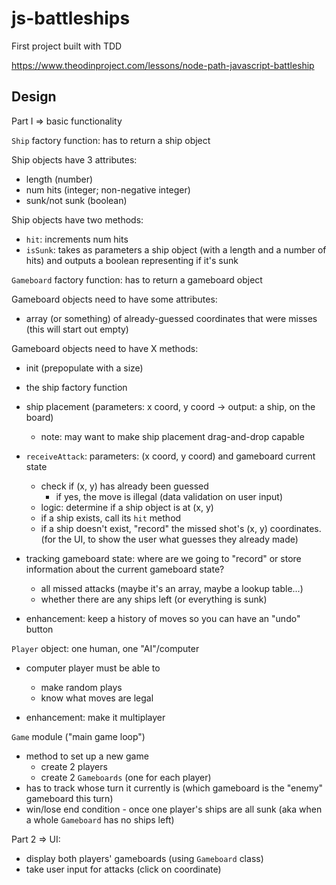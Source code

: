 # js-battleships

First project built with TDD

https://www.theodinproject.com/lessons/node-path-javascript-battleship

## Design

Part I => basic functionality

`Ship` factory function: has to return a ship object

Ship objects have 3 attributes:

- length (number)
- num hits (integer; non-negative integer)
- sunk/not sunk (boolean)

Ship objects have two methods:

- `hit`: increments num hits
- `isSunk`: takes as parameters a ship object (with a length and a number of hits) and outputs a boolean representing if it's sunk

`Gameboard` factory function: has to return a gameboard object

Gameboard objects need to have some attributes:

- array (or something) of already-guessed coordinates that were misses (this will start out empty)

Gameboard objects need to have X methods:

- init (prepopulate with a size)
- the ship factory function
- ship placement (parameters: x coord, y coord -> output: a ship, on the board)
  - note: may want to make ship placement drag-and-drop capable
- `receiveAttack`: parameters: (x coord, y coord) and gameboard current state
  - check if (x, y) has already been guessed
    - if yes, the move is illegal (data validation on user input)
  - logic: determine if a ship object is at (x, y)
  - if a ship exists, call its `hit` method
  - if a ship doesn't exist, "record" the missed shot's (x, y) coordinates. (for the UI, to show the user what guesses they already made)

- tracking gameboard state: where are we going to "record" or store information about the current gameboard state?
  - all missed attacks (maybe it's an array, maybe a lookup table...)
  - whether there are any ships left (or everything is sunk)

- enhancement: keep a history of moves so you can have an "undo" button

`Player` object: one human, one "AI"/computer

- computer player must be able to
  - make random plays
  - know what moves are legal

- enhancement: make it multiplayer

`Game` module ("main game loop")

- method to set up a new game
  - create 2 players
  - create 2 `Gameboards` (one for each player)
- has to track whose turn it currently is (which gameboard is the "enemy" gameboard this turn)
- win/lose end condition - once one player's ships are all sunk (aka when a whole `Gameboard` has no ships left)


Part 2 => UI:

- display both players' gameboards (using `Gameboard` class)
- take user input for attacks (click on coordinate)